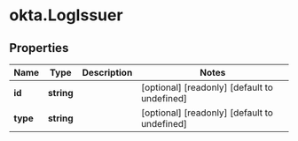 # okta.LogIssuer

## Properties

Name | Type | Description | Notes
------------ | ------------- | ------------- | -------------
**id** | **string** |  | [optional] [readonly] [default to undefined]
**type** | **string** |  | [optional] [readonly] [default to undefined]


